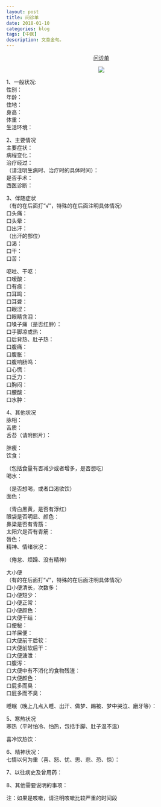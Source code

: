 ```yaml
---
layout: post
title: 问诊单
date: 2018-01-10
categories: blog
tags: [中医]
description: 文章金句。
---
```


<center>
<p>
 
[问诊单](http://cn.mikecrm.com/rO9NZw1)



![](http://wx4.sinaimg.cn/mw690/005IPc5ngy1fnksk314wzj304u04u095.jpg)

</p>
</center>


1、一般状况:<br>
性别：<br>
年龄：<br>
住地：<br>
身高：<br>
体重：<br>
生活环境：


2、主要情况<br>
主要症状：<br>
病程变化：<br>
治疗经过：<br>
（请注明生病时、治疗时的具体时间）：<br>
是否手术：<br>
西医诊断：<br>

3、伴随症状<br>
（有的在后面打“√”，特殊的在后面注明具体情况）<br>
口头痛：<br>
口头晕：<br>
口出汗：<br>
（出汗的部位）<br>
口渴：<br>
口干：<br>
口苦：<br>

呕吐、干呕：<br>
口嗳酸：<br>
口有痰：<br>
口耳鸣：<br>
口耳聋：<br>
口眼涩：<br>
口眼睛含泪：<br>
口嗓子痛（是否红肿）：<br>
口手脚凉或热：<br>
口后背热、肚子热：<br>
口腹痛：<br>
口腹胀：<br>
口腹响肠鸣：<br>
口心慌：<br>
口乏力：<br>
口胸闷：<br>
口腰酸：<br>
口水肿：<br>

4、其他状况<br>
脉相：<br>
舌质：<br>
舌苔（请附照片）：<br>

胖痩：<br>
饮食：

（包括食量有否减少或者增多，是否想吃）<br>
喝水：

（是否想喝，或者口渴欲饮）<br>
面色：

（青白黑黄，是否有浮红）<br>
眼袋是否明显、颜色：<br>
鼻梁是否有青筋：<br>
太阳穴是否有青筋：<br>
唇色：<br>
精神、情绪状况：<br>

（倦怠、烦躁、没有精神）<br>

大小便<br>
（有的在后面打“√”，特殊的在后面注明具体情况）<br>
口小便清长，次数多：<br>
口小便短少：<br>
口小便正常：<br>
口小便颜色：<br>
口大便干结：<br>
口便秘：<br>
口羊屎便：<br>
口大便前干后软：<br>
口大便前软后干：<br>
口大便溏泄：<br>
口腹泻：<br>
口大便中有不消化的食物残渣：<br>
口大便颜色：<br>
口屁多而臭：<br>
口屁多而不臭：<br>

睡眠（晚上几点入睡、出汗、做梦、踢被、梦中哭泣、磨牙等）：<br>

 


5、寒热状况<br>
寒热（平时怕冷、怕热，包括手脚、肚子温不温）

 

喜冷饮热饮：



6、精神状况：<br>
七情以何为重（喜、怒、忧、思、悲、恐、惊）：

 


7、以往病史及曾用药：



8、其他需要说明的事项：




注：如果是咳嗽，请注明咳嗽比较严重的时间段

